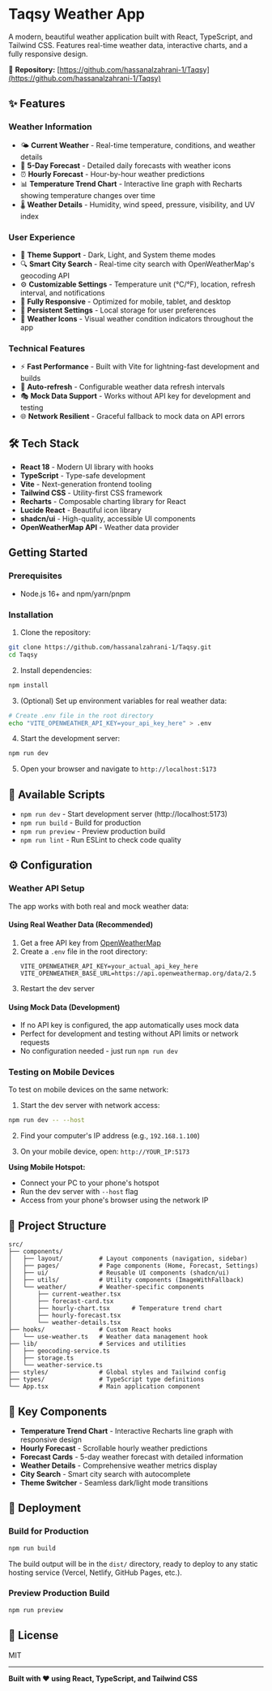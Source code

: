 # Taqsy Weather App

A modern, beautiful weather application built with React, TypeScript, and Tailwind CSS. Features real-time weather data, interactive charts, and a fully responsive design.

🔗 **Repository:** [https://github.com/hassanalzahrani-1/Taqsy](https://github.com/hassanalzahrani-1/Taqsy)

## ✨ Features

### Weather Information
- 🌤️ **Current Weather** - Real-time temperature, conditions, and weather details
- 📅 **5-Day Forecast** - Detailed daily forecasts with weather icons
- ⏰ **Hourly Forecast** - Hour-by-hour weather predictions
- 📊 **Temperature Trend Chart** - Interactive line graph with Recharts showing temperature changes over time
- 🌡️ **Weather Details** - Humidity, wind speed, pressure, visibility, and UV index

### User Experience
- 🎨 **Theme Support** - Dark, Light, and System theme modes
- 🔍 **Smart City Search** - Real-time city search with OpenWeatherMap's geocoding API
- ⚙️ **Customizable Settings** - Temperature unit (°C/°F), location, refresh interval, and notifications
- 📱 **Fully Responsive** - Optimized for mobile, tablet, and desktop
- 💾 **Persistent Settings** - Local storage for user preferences
- 🎯 **Weather Icons** - Visual weather condition indicators throughout the app

### Technical Features
- ⚡ **Fast Performance** - Built with Vite for lightning-fast development and builds
- 🔄 **Auto-refresh** - Configurable weather data refresh intervals
- 🎭 **Mock Data Support** - Works without API key for development and testing
- 🌐 **Network Resilient** - Graceful fallback to mock data on API errors

## 🛠️ Tech Stack

- **React 18** - Modern UI library with hooks
- **TypeScript** - Type-safe development
- **Vite** - Next-generation frontend tooling
- **Tailwind CSS** - Utility-first CSS framework
- **Recharts** - Composable charting library for React
- **Lucide React** - Beautiful icon library
- **shadcn/ui** - High-quality, accessible UI components
- **OpenWeatherMap API** - Weather data provider

## Getting Started

### Prerequisites

- Node.js 16+ and npm/yarn/pnpm

### Installation

1. Clone the repository:
```bash
git clone https://github.com/hassanalzahrani-1/Taqsy.git
cd Taqsy
```

2. Install dependencies:
```bash
npm install
```

3. (Optional) Set up environment variables for real weather data:
```bash
# Create .env file in the root directory
echo "VITE_OPENWEATHER_API_KEY=your_api_key_here" > .env
```

4. Start the development server:
```bash
npm run dev
```

5. Open your browser and navigate to `http://localhost:5173`

## 📜 Available Scripts

- `npm run dev` - Start development server (http://localhost:5173)
- `npm run build` - Build for production
- `npm run preview` - Preview production build
- `npm run lint` - Run ESLint to check code quality

## ⚙️ Configuration

### Weather API Setup

The app works with both real and mock weather data:

#### Using Real Weather Data (Recommended)
1. Get a free API key from [OpenWeatherMap](https://openweathermap.org/api)
2. Create a `.env` file in the root directory:
   ```env
   VITE_OPENWEATHER_API_KEY=your_actual_api_key_here
   VITE_OPENWEATHER_BASE_URL=https://api.openweathermap.org/data/2.5
   ```
3. Restart the dev server

#### Using Mock Data (Development)
- If no API key is configured, the app automatically uses mock data
- Perfect for development and testing without API limits or network requests
- No configuration needed - just run `npm run dev`

### Testing on Mobile Devices

To test on mobile devices on the same network:

1. Start the dev server with network access:
```bash
npm run dev -- --host
```

2. Find your computer's IP address (e.g., `192.168.1.100`)

3. On your mobile device, open: `http://YOUR_IP:5173`

**Using Mobile Hotspot:**
- Connect your PC to your phone's hotspot
- Run the dev server with `--host` flag
- Access from your phone's browser using the network IP

## 📁 Project Structure

```
src/
├── components/
│   ├── layout/          # Layout components (navigation, sidebar)
│   ├── pages/           # Page components (Home, Forecast, Settings)
│   ├── ui/              # Reusable UI components (shadcn/ui)
│   ├── utils/           # Utility components (ImageWithFallback)
│   └── weather/         # Weather-specific components
│       ├── current-weather.tsx
│       ├── forecast-card.tsx
│       ├── hourly-chart.tsx      # Temperature trend chart
│       ├── hourly-forecast.tsx
│       └── weather-details.tsx
├── hooks/               # Custom React hooks
│   └── use-weather.ts   # Weather data management hook
├── lib/                 # Services and utilities
│   ├── geocoding-service.ts
│   ├── storage.ts
│   └── weather-service.ts
├── styles/              # Global styles and Tailwind config
├── types/               # TypeScript type definitions
└── App.tsx              # Main application component
```

## 🎨 Key Components

- **Temperature Trend Chart** - Interactive Recharts line graph with responsive design
- **Hourly Forecast** - Scrollable hourly weather predictions
- **Forecast Cards** - 5-day weather forecast with detailed information
- **Weather Details** - Comprehensive weather metrics display
- **City Search** - Smart city search with autocomplete
- **Theme Switcher** - Seamless dark/light mode transitions

## 🚀 Deployment

### Build for Production

```bash
npm run build
```

The build output will be in the `dist/` directory, ready to deploy to any static hosting service (Vercel, Netlify, GitHub Pages, etc.).

### Preview Production Build

```bash
npm run preview
```

## 📝 License

MIT

---

**Built with ❤️ using React, TypeScript, and Tailwind CSS**
